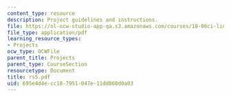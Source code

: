 ```yaml
---
content_type: resource
description: Project guidelines and instructions.
file: https://ol-ocw-studio-app-qa.s3.amazonaws.com/courses/18-06ci-linear-algebra-communications-intensive-spring-2004/695e4d4ecc107951047e11dd860d0a03_rs5.pdf
file_type: application/pdf
learning_resource_types:
- Projects
ocw_type: OCWFile
parent_title: Projects
parent_type: CourseSection
resourcetype: Document
title: rs5.pdf
uid: 695e4d4e-cc10-7951-047e-11dd860d0a03
---
```

